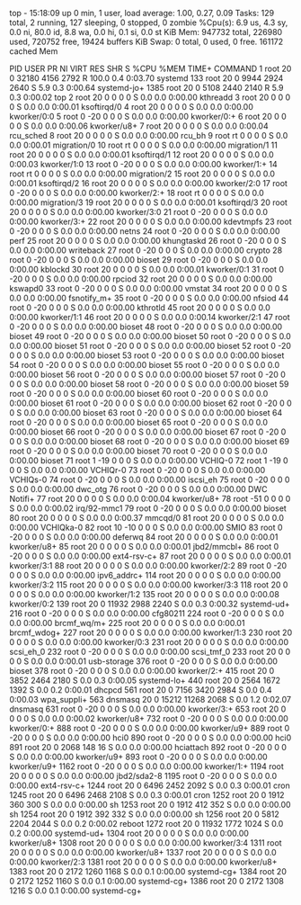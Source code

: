 top - 15:18:09 up 0 min,  1 user,  load average: 1.00, 0.27, 0.09
Tasks: 129 total,   2 running, 127 sleeping,   0 stopped,   0 zombie
%Cpu(s):  6.9 us,  4.3 sy,  0.0 ni, 80.0 id,  8.8 wa,  0.0 hi,  0.1 si,  0.0 st
KiB Mem:    947732 total,   226980 used,   720752 free,    19424 buffers
KiB Swap:        0 total,        0 used,        0 free.   161172 cached Mem

  PID USER      PR  NI    VIRT    RES    SHR S  %CPU %MEM     TIME+ COMMAND
    1 root      20   0   32180   4156   2792 R 100.0  0.4   0:03.70 systemd
  133 root      20   0    9944   2924   2640 S   5.9  0.3   0:00.64 systemd-jo+
 1385 root      20   0    5108   2440   2140 R   5.9  0.3   0:00.02 top
    2 root      20   0       0      0      0 S   0.0  0.0   0:00.00 kthreadd
    3 root      20   0       0      0      0 S   0.0  0.0   0:00.01 ksoftirqd/0
    4 root      20   0       0      0      0 S   0.0  0.0   0:00.00 kworker/0:0
    5 root       0 -20       0      0      0 S   0.0  0.0   0:00.00 kworker/0:+
    6 root      20   0       0      0      0 S   0.0  0.0   0:00.06 kworker/u8+
    7 root      20   0       0      0      0 S   0.0  0.0   0:00.04 rcu_sched
    8 root      20   0       0      0      0 S   0.0  0.0   0:00.00 rcu_bh
    9 root      rt   0       0      0      0 S   0.0  0.0   0:00.01 migration/0
   10 root      rt   0       0      0      0 S   0.0  0.0   0:00.00 migration/1
   11 root      20   0       0      0      0 S   0.0  0.0   0:00.01 ksoftirqd/1
   12 root      20   0       0      0      0 S   0.0  0.0   0:00.03 kworker/1:0
   13 root       0 -20       0      0      0 S   0.0  0.0   0:00.00 kworker/1:+
   14 root      rt   0       0      0      0 S   0.0  0.0   0:00.00 migration/2
   15 root      20   0       0      0      0 S   0.0  0.0   0:00.01 ksoftirqd/2
   16 root      20   0       0      0      0 S   0.0  0.0   0:00.00 kworker/2:0
   17 root       0 -20       0      0      0 S   0.0  0.0   0:00.00 kworker/2:+
   18 root      rt   0       0      0      0 S   0.0  0.0   0:00.00 migration/3
   19 root      20   0       0      0      0 S   0.0  0.0   0:00.01 ksoftirqd/3
   20 root      20   0       0      0      0 S   0.0  0.0   0:00.00 kworker/3:0
   21 root       0 -20       0      0      0 S   0.0  0.0   0:00.00 kworker/3:+
   22 root      20   0       0      0      0 S   0.0  0.0   0:00.00 kdevtmpfs
   23 root       0 -20       0      0      0 S   0.0  0.0   0:00.00 netns
   24 root       0 -20       0      0      0 S   0.0  0.0   0:00.00 perf
   25 root      20   0       0      0      0 S   0.0  0.0   0:00.00 khungtaskd
   26 root       0 -20       0      0      0 S   0.0  0.0   0:00.00 writeback
   27 root       0 -20       0      0      0 S   0.0  0.0   0:00.00 crypto
   28 root       0 -20       0      0      0 S   0.0  0.0   0:00.00 bioset
   29 root       0 -20       0      0      0 S   0.0  0.0   0:00.00 kblockd
   30 root      20   0       0      0      0 S   0.0  0.0   0:00.01 kworker/0:1
   31 root       0 -20       0      0      0 S   0.0  0.0   0:00.00 rpciod
   32 root      20   0       0      0      0 S   0.0  0.0   0:00.00 kswapd0
   33 root       0 -20       0      0      0 S   0.0  0.0   0:00.00 vmstat
   34 root      20   0       0      0      0 S   0.0  0.0   0:00.00 fsnotify_m+
   35 root       0 -20       0      0      0 S   0.0  0.0   0:00.00 nfsiod
   44 root       0 -20       0      0      0 S   0.0  0.0   0:00.00 kthrotld
   45 root      20   0       0      0      0 S   0.0  0.0   0:00.00 kworker/1:1
   46 root      20   0       0      0      0 S   0.0  0.0   0:00.14 kworker/2:1
   47 root       0 -20       0      0      0 S   0.0  0.0   0:00.00 bioset
   48 root       0 -20       0      0      0 S   0.0  0.0   0:00.00 bioset
   49 root       0 -20       0      0      0 S   0.0  0.0   0:00.00 bioset
   50 root       0 -20       0      0      0 S   0.0  0.0   0:00.00 bioset
   51 root       0 -20       0      0      0 S   0.0  0.0   0:00.00 bioset
   52 root       0 -20       0      0      0 S   0.0  0.0   0:00.00 bioset
   53 root       0 -20       0      0      0 S   0.0  0.0   0:00.00 bioset
   54 root       0 -20       0      0      0 S   0.0  0.0   0:00.00 bioset
   55 root       0 -20       0      0      0 S   0.0  0.0   0:00.00 bioset
   56 root       0 -20       0      0      0 S   0.0  0.0   0:00.00 bioset
   57 root       0 -20       0      0      0 S   0.0  0.0   0:00.00 bioset
   58 root       0 -20       0      0      0 S   0.0  0.0   0:00.00 bioset
   59 root       0 -20       0      0      0 S   0.0  0.0   0:00.00 bioset
   60 root       0 -20       0      0      0 S   0.0  0.0   0:00.00 bioset
   61 root       0 -20       0      0      0 S   0.0  0.0   0:00.00 bioset
   62 root       0 -20       0      0      0 S   0.0  0.0   0:00.00 bioset
   63 root       0 -20       0      0      0 S   0.0  0.0   0:00.00 bioset
   64 root       0 -20       0      0      0 S   0.0  0.0   0:00.00 bioset
   65 root       0 -20       0      0      0 S   0.0  0.0   0:00.00 bioset
   66 root       0 -20       0      0      0 S   0.0  0.0   0:00.00 bioset
   67 root       0 -20       0      0      0 S   0.0  0.0   0:00.00 bioset
   68 root       0 -20       0      0      0 S   0.0  0.0   0:00.00 bioset
   69 root       0 -20       0      0      0 S   0.0  0.0   0:00.00 bioset
   70 root       0 -20       0      0      0 S   0.0  0.0   0:00.00 bioset
   71 root       1 -19       0      0      0 S   0.0  0.0   0:00.00 VCHIQ-0
   72 root       1 -19       0      0      0 S   0.0  0.0   0:00.00 VCHIQr-0
   73 root       0 -20       0      0      0 S   0.0  0.0   0:00.00 VCHIQs-0
   74 root       0 -20       0      0      0 S   0.0  0.0   0:00.00 iscsi_eh
   75 root       0 -20       0      0      0 S   0.0  0.0   0:00.00 dwc_otg
   76 root       0 -20       0      0      0 S   0.0  0.0   0:00.00 DWC Notifi+
   77 root      20   0       0      0      0 S   0.0  0.0   0:00.04 kworker/u8+
   78 root     -51   0       0      0      0 S   0.0  0.0   0:00.02 irq/92-mmc1
   79 root       0 -20       0      0      0 S   0.0  0.0   0:00.00 bioset
   80 root      20   0       0      0      0 S   0.0  0.0   0:00.37 mmcqd/0
   81 root      20   0       0      0      0 S   0.0  0.0   0:00.00 VCHIQka-0
   82 root      10 -10       0      0      0 S   0.0  0.0   0:00.00 SMIO
   83 root       0 -20       0      0      0 S   0.0  0.0   0:00.00 deferwq
   84 root      20   0       0      0      0 S   0.0  0.0   0:00.01 kworker/u8+
   85 root      20   0       0      0      0 S   0.0  0.0   0:00.01 jbd2/mmcbl+
   86 root       0 -20       0      0      0 S   0.0  0.0   0:00.00 ext4-rsv-c+
   87 root      20   0       0      0      0 S   0.0  0.0   0:00.01 kworker/3:1
   88 root      20   0       0      0      0 S   0.0  0.0   0:00.00 kworker/2:2
   89 root       0 -20       0      0      0 S   0.0  0.0   0:00.00 ipv6_addrc+
  114 root      20   0       0      0      0 S   0.0  0.0   0:00.00 kworker/3:2
  115 root      20   0       0      0      0 S   0.0  0.0   0:00.00 kworker/3:3
  118 root      20   0       0      0      0 S   0.0  0.0   0:00.00 kworker/1:2
  135 root      20   0       0      0      0 S   0.0  0.0   0:00.08 kworker/0:2
  139 root      20   0   11932   2988   2240 S   0.0  0.3   0:00.32 systemd-ud+
  216 root       0 -20       0      0      0 S   0.0  0.0   0:00.00 cfg80211
  224 root       0 -20       0      0      0 S   0.0  0.0   0:00.00 brcmf_wq/m+
  225 root      20   0       0      0      0 S   0.0  0.0   0:00.01 brcmf_wdog+
  227 root      20   0       0      0      0 S   0.0  0.0   0:00.00 kworker/1:3
  230 root      20   0       0      0      0 S   0.0  0.0   0:00.00 kworker/0:3
  231 root      20   0       0      0      0 S   0.0  0.0   0:00.00 scsi_eh_0
  232 root       0 -20       0      0      0 S   0.0  0.0   0:00.00 scsi_tmf_0
  233 root      20   0       0      0      0 S   0.0  0.0   0:00.01 usb-storage
  376 root       0 -20       0      0      0 S   0.0  0.0   0:00.00 bioset
  378 root       0 -20       0      0      0 S   0.0  0.0   0:00.00 kworker/2:+
  415 root      20   0    3852   2464   2180 S   0.0  0.3   0:00.05 systemd-lo+
  440 root      20   0    2564   1672   1392 S   0.0  0.2   0:00.01 dhcpcd
  561 root      20   0    7156   3420   2984 S   0.0  0.4   0:00.03 wpa_suppli+
  563 dnsmasq   20   0   15212  11268   2068 S   0.0  1.2   0:02.07 dnsmasq
  631 root       0 -20       0      0      0 S   0.0  0.0   0:00.00 kworker/3:+
  653 root      20   0       0      0      0 S   0.0  0.0   0:00.02 kworker/u8+
  732 root       0 -20       0      0      0 S   0.0  0.0   0:00.00 kworker/0:+
  888 root       0 -20       0      0      0 S   0.0  0.0   0:00.00 kworker/u9+
  889 root       0 -20       0      0      0 S   0.0  0.0   0:00.00 hci0
  890 root       0 -20       0      0      0 S   0.0  0.0   0:00.00 hci0
  891 root      20   0    2068    148     16 S   0.0  0.0   0:00.00 hciattach
  892 root       0 -20       0      0      0 S   0.0  0.0   0:00.00 kworker/u9+
  893 root       0 -20       0      0      0 S   0.0  0.0   0:00.00 kworker/u9+
 1162 root       0 -20       0      0      0 S   0.0  0.0   0:00.00 kworker/1:+
 1194 root      20   0       0      0      0 S   0.0  0.0   0:00.00 jbd2/sda2-8
 1195 root       0 -20       0      0      0 S   0.0  0.0   0:00.00 ext4-rsv-c+
 1244 root      20   0    6496   2452   2092 S   0.0  0.3   0:00.01 cron
 1245 root      20   0    6496   2468   2108 S   0.0  0.3   0:00.01 cron
 1252 root      20   0    1912    360    300 S   0.0  0.0   0:00.00 sh
 1253 root      20   0    1912    412    352 S   0.0  0.0   0:00.00 sh
 1254 root      20   0    1912    392    332 S   0.0  0.0   0:00.00 sh
 1256 root      20   0    5812   2204   2044 S   0.0  0.2   0:00.02 reboot
 1272 root      20   0   11932   1772   1024 S   0.0  0.2   0:00.00 systemd-ud+
 1304 root      20   0       0      0      0 S   0.0  0.0   0:00.00 kworker/u8+
 1308 root      20   0       0      0      0 S   0.0  0.0   0:00.00 kworker/3:4
 1311 root      20   0       0      0      0 S   0.0  0.0   0:00.00 kworker/u8+
 1337 root      20   0       0      0      0 S   0.0  0.0   0:00.00 kworker/2:3
 1381 root      20   0       0      0      0 S   0.0  0.0   0:00.00 kworker/u8+
 1383 root      20   0    2172   1260   1168 S   0.0  0.1   0:00.00 systemd-cg+
 1384 root      20   0    2172   1252   1160 S   0.0  0.1   0:00.00 systemd-cg+
 1386 root      20   0    2172   1308   1216 S   0.0  0.1   0:00.00 systemd-cg+
